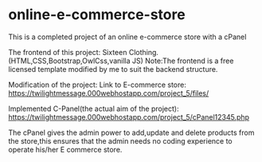 # online-e-commerce-store
This is a completed project of an online e-commerce store with a cPanel

The frontend of this project:
Sixteen Clothing.(HTML,CSS,Bootstrap,OwlCss,vanilla JS)
Note:The frontend is a free licensed template modified by me to suit the backend structure.

Modification of the project:
Link to E-commerce store:
https://twilightmessage.000webhostapp.com/project_5/files/

Implemented C-Panel(the actual aim of the project):
https://twilightmessage.000webhostapp.com/project_5/cPanel12345.php


 The cPanel gives the admin power to add,update and delete products from the store,this ensures that the admin
needs no coding experience to operate his/her E commerce store.
